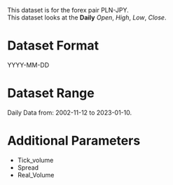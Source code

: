 This dataset is for the forex pair PLN-JPY.    
This dataset looks at the **Daily** _Open_, _High_, _Low_, _Close_.   

# Dataset Format  

YYYY-MM-DD    

# Dataset Range    

Daily Data from: 2002-11-12 to 2023-01-10.    

# Additional Parameters    

* Tick_volume    
* Spread    
* Real_Volume    
 